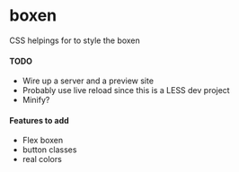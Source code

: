 # boxen
CSS helpings for to style the boxen


#### TODO
* Wire up a server and a preview site
* Probably use live reload since this is a LESS dev project
* Minify?


#### Features to add
* Flex boxen
* button classes
* real colors
